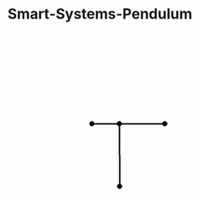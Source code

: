 # Smart-Systems-Pendulum
![result gif](/lab%204/WhatsAppVideo2025-04-07at00.05.15-ezgif.com-video-to-gif-converter.gif)
